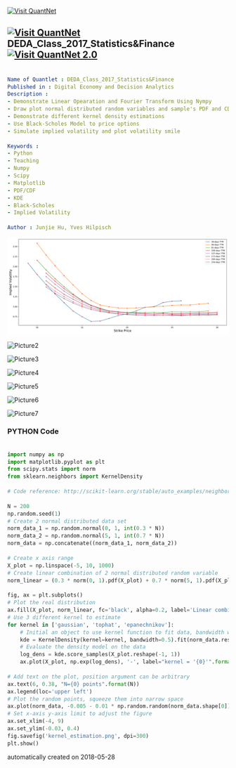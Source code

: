 [<img src="https://github.com/QuantLet/Styleguide-and-FAQ/blob/master/pictures/banner.png" width="888" alt="Visit QuantNet">](http://quantlet.de/)

## [<img src="https://github.com/QuantLet/Styleguide-and-FAQ/blob/master/pictures/qloqo.png" alt="Visit QuantNet">](http://quantlet.de/) **DEDA_Class_2017_Statistics&Finance** [<img src="https://github.com/QuantLet/Styleguide-and-FAQ/blob/master/pictures/QN2.png" width="60" alt="Visit QuantNet 2.0">](http://quantlet.de/)

```yaml

Name of Quantlet : DEDA_Class_2017_Statistics&Finance
Published in : Digital Economy and Decision Analytics
Description :
- Demonstrate Linear Opearation and Fourier Transform Using Nympy
- Draw plot normal distributed random variables and sample's PDF and CDF using Matplotlib
- Demonstrate different kernel density estimations
- Use Black-Scholes Model to price options
- Simulate implied volatility and plot volatility smile

Keywords :
- Python
- Teaching
- Numpy
- Scipy
- Matplotlib
- PDF/CDF
- KDE
- Black-Scholes
- Implied Volatility

Author : Junjie Hu, Yves Hilpisch

```

![Picture1](IV_Strike.png)

![Picture2](berlin_view_highfreq.png)

![Picture3](histogram_normal.png)

![Picture4](kernel_estimation.png)

![Picture5](normal_dis_scatter.png)

![Picture6](normal_pdf_cdf.png)

![Picture7](random_scatter.png)

### PYTHON Code
```python

import numpy as np
import matplotlib.pyplot as plt
from scipy.stats import norm
from sklearn.neighbors import KernelDensity

# Code reference: http://scikit-learn.org/stable/auto_examples/neighbors/plot_kde_1d.html

N = 200
np.random.seed(1)
# Create 2 normal distributed data set
norm_data_1 = np.random.normal(0, 1, int(0.3 * N))
norm_data_2 = np.random.normal(5, 1, int(0.7 * N))
norm_data = np.concatenate((norm_data_1, norm_data_2))

# Create x axis range
X_plot = np.linspace(-5, 10, 1000)
# Create linear combination of 2 normal distributed random variable
norm_linear = (0.3 * norm(0, 1).pdf(X_plot) + 0.7 * norm(5, 1).pdf(X_plot))

fig, ax = plt.subplots()
# Plot the real distribution
ax.fill(X_plot, norm_linear, fc='black', alpha=0.2, label='Linear combination')
# Use 3 different kernel to estimate
for kernel in ['gaussian', 'tophat', 'epanechnikov']:
    # Initial an object to use kernel function to fit data, bandwidth will affect the result
    kde = KernelDensity(kernel=kernel, bandwidth=0.5).fit(norm_data.reshape(-1, 1))
    # Evaluate the density model on the data
    log_dens = kde.score_samples(X_plot.reshape(-1, 1))
    ax.plot(X_plot, np.exp(log_dens), '-', label="kernel = '{0}'".format(kernel))

# Add text on the plot, position argument can be arbitrary
ax.text(6, 0.38, "N={0} points".format(N))
ax.legend(loc='upper left')
# Plot the random points, squeeze them into narrow space
ax.plot(norm_data, -0.005 - 0.01 * np.random.random(norm_data.shape[0]), '+k')
# Set x-axis y-axis limit to adjust the figure
ax.set_xlim(-4, 9)
ax.set_ylim(-0.03, 0.4)
fig.savefig('kernel_estimation.png', dpi=300)
plt.show()

```

automatically created on 2018-05-28